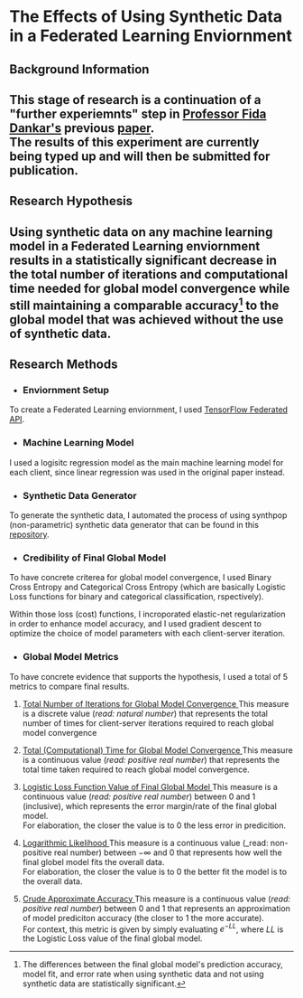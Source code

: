
# The Effects of Using Synthetic Data in a Federated Learning Enviornment 

## Background Information

This stage of research is a continuation of a "further experiemnts" step in [Professor Fida Dankar's](https://scholar.google.ae/citations?user=JvxSJRwAAAAJ&hl=en) previous [paper](https://ieeexplore.ieee.org/document/10068615). <br /> 
The results of this experiment are currently being typed up and will then be submitted for publication.
---
## Research Hypothesis 

Using synthetic data on any machine learning model in a Federated Learning enviornment results in a statistically significant decrease in the total number of iterations and computational time needed for global model convergence while still maintaining a comparable accuracy[^1] to the global model that was achieved without the use of synthetic data. 
---
[^1]: The differences between the final global model's prediction accuracy, model fit, and error rate when using synthetic data and not using synthetic data are statistically significant.

## Research Methods

+ ### Enviornment Setup
To create a Federated Learning enviornment, I used [TensorFlow Federated API](https://www.tensorflow.org/federated/api_docs/python/tff).

+ ### Machine Learning Model
I used a logisitc regression model as the main machine learning model for each client, since linear regression was used in the original paper instead. <br />

+ ### Synthetic Data Generator
To generate the synthetic data, I automated the process of using synthpop (non-parametric) synthetic data generator that can be found in this [repository](https://github.com/hazy/synthpop).

+ ### Credibility of Final Global Model
To have concrete criterea for global model convergence, I used Binary Cross Entropy and Categorical Cross Entropy (which are basically Logistic Loss functions for binary and categorical classification, rspectively). <br />

Within those loss (cost) functions, I incroporated elastic-net regularization in order to enhance model accuracy, and I used gradient descent to optimize the choice of model parameters with each client-server iteration. <br />

+ ### Global Model Metrics
To have concrete evidence that supports the hypothesis, I used a total of 5 metrics to compare final results.

1. <u> Total Number of Iterations for Global Model Convergence </u>
This measure is a discrete value (_read: natural number_) that represents the total number of times for client-server iterations required to reach global model convergence 

2. <u> Total (Computational) Time for Global Model Convergence </u>
This measure is a continuous value (_read: positive real number_) that represents the total time taken required to reach global model convergence.

3. <u> Logistic Loss Function Value of Final Global Model </u>
This measure is a continuous value (_read: positive real number_) between 0 and 1 (inclusive), which represents the error margin/rate of the final global model. <br />
For elaboration, the closer the value is to 0 the less error in predicition.

4. <u> Logarithmic Likelihood </u>
This measure is a continuous value (_read: non-positive real number) between $-\infty$ and 0 that represents how well the final globel model fits the overall data. <br />
For elaboration, the closer the value is to 0 the better fit the model is to the overall data.

5. <u> Crude Approximate Accuracy </u>
This measure is a continuous value (_read: positive real number_) between 0 and 1 that represents an approximation of model prediciton accuracy (the closer to 1 the more accurate). <br />
For context, this metric is given by simply evaluating $e^{-LL}$, where $LL$ is the Logistic Loss value of the final global model.

